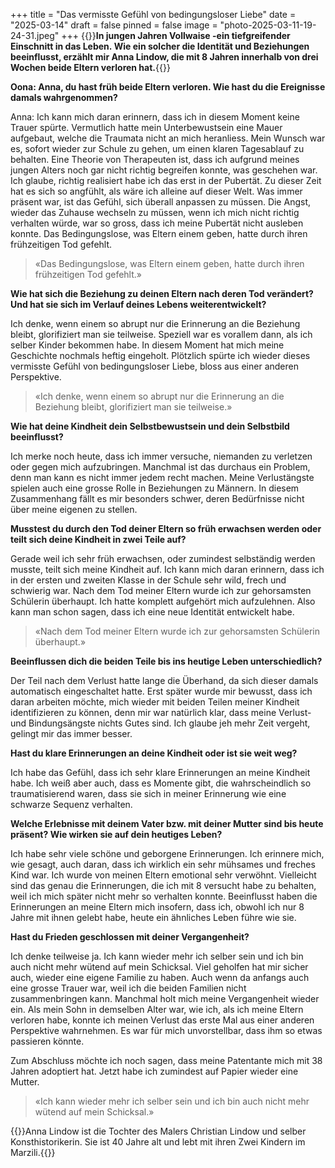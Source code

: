 +++
title = "Das vermisste Gefühl von bedingungsloser Liebe"
date = "2025-03-14"
draft = false
pinned = false
image = "photo-2025-03-11-19-24-31.jpeg"
+++
{{<lead>}}**In jungen Jahren Vollwaise -ein tiefgreifender Einschnitt in das Leben. Wie ein solcher die Identität und Beziehungen beeinflusst, erzählt mir Anna Lindow, die mit 8 Jahren innerhalb von drei Wochen beide Eltern verloren hat.**{{</lead>}}

**Oona: Anna, du hast früh beide Eltern verloren. Wie hast du die Ereignisse damals wahrgenommen?**

Anna: Ich kann mich daran erinnern, dass ich in diesem Moment keine Trauer spürte. Vermutlich hatte mein Unterbewustsein eine Mauer aufgebaut, welche die Traumata nicht an mich heranliess. Mein Wunsch war es, sofort wieder zur Schule zu gehen, um einen klaren Tagesablauf zu behalten. Eine Theorie von Therapeuten ist, dass ich aufgrund meines jungen Alters noch gar nicht richtig begreifen konnte, was geschehen war. Ich glaube, richtig realisiert habe ich das erst in der Pubertät. Zu dieser Zeit hat es sich so angfühlt, als wäre ich alleine auf dieser Welt. Was immer präsent war, ist das Gefühl, sich überall anpassen zu müssen. Die Angst, wieder das Zuhause wechseln zu müssen, wenn ich mich nicht richtig verhalten würde, war so gross, dass ich meine Pubertät nicht ausleben konnte. Das Bedingungslose, was Eltern einem geben, hatte durch ihren frühzeitigen Tod gefehlt.

> «Das Bedingungslose, was Eltern einem geben, hatte durch ihren frühzeitigen Tod gefehlt.»

**Wie hat sich die Beziehung zu deinen Eltern nach deren Tod verändert? Und hat sie sich im Verlauf deines Lebens weiterentwickelt?**

Ich denke, wenn einem so abrupt nur die Erinnerung an die Beziehung bleibt, glorifiziert man sie teilweise. Speziell war es vorallem dann, als ich selber Kinder bekommen habe. In diesem Moment hat mich meine Geschichte nochmals heftig eingeholt. Plötzlich spürte ich wieder dieses vermisste Gefühl von bedingungsloser Liebe, bloss aus einer anderen Perspektive.

> «Ich denke, wenn einem so abrupt nur die Erinnerung an die Beziehung bleibt, glorifiziert man sie teilweise.»

**Wie hat deine Kindheit dein Selbstbewustsein und dein Selbstbild beeinflusst?**

Ich merke noch heute, dass ich immer versuche, niemanden zu verletzen oder gegen mich aufzubringen. Manchmal ist das durchaus ein Problem, denn man kann es nicht immer jedem recht machen. Meine Verlustängste spielen auch eine grosse Rolle in Beziehungen zu Männern. In diesem Zusammenhang fällt es mir besonders schwer, deren Bedürfnisse nicht über meine eigenen zu stellen.

**Musstest du durch den Tod deiner Eltern so früh erwachsen werden oder teilt sich deine Kindheit in zwei Teile auf?**

Gerade weil ich sehr früh erwachsen, oder zumindest selbständig werden musste, teilt sich meine Kindheit auf. Ich kann mich daran erinnern, dass ich in der ersten und zweiten Klasse in der Schule sehr wild, frech und schwierig war. Nach dem Tod meiner Eltern wurde ich zur gehorsamsten Schülerin überhaupt. Ich hatte komplett aufgehört mich aufzulehnen. Also kann man schon sagen, dass ich eine neue Identität entwickelt habe.

> «Nach dem Tod meiner Eltern wurde ich zur gehorsamsten Schülerin überhaupt.»

**Beeinflussen dich die beiden Teile bis ins heutige Leben unterschiedlich?**

Der Teil nach dem Verlust hatte lange die Überhand, da sich dieser damals automatisch eingeschaltet hatte. Erst später wurde mir bewusst, dass ich daran arbeiten möchte, mich wieder mit beiden Teilen meiner Kindheit identifizieren zu können, denn mir war natürlich klar, dass meine Verlust- und Bindungsängste nichts Gutes sind. Ich glaube jeh mehr Zeit vergeht, gelingt mir das immer besser.

**Hast du klare Erinnerungen an deine Kindheit oder ist sie weit weg?**

Ich habe das Gefühl, dass ich sehr klare Erinnerungen an meine Kindheit habe. Ich weiß aber auch, dass es Momente gibt, die wahrscheindlich so traumatisierend waren, dass sie sich in meiner Erinnerung wie eine schwarze Sequenz verhalten.

**Welche Erlebnisse mit deinem Vater bzw. mit deiner Mutter sind bis heute präsent? Wie wirken sie auf dein heutiges Leben?**

Ich habe sehr viele schöne und geborgene Erinnerungen. Ich erinnere mich, wie gesagt, auch daran, dass ich wirklich ein sehr mühsames und freches Kind war. Ich wurde von meinen Eltern emotional sehr verwöhnt. Vielleicht sind das genau die Erinnerungen, die ich mit 8 versucht habe zu behalten, weil ich mich später nicht mehr so verhalten konnte. Beeinflusst haben die Erinnerungen an meine Eltern mich insofern, dass ich, obwohl ich nur 8 Jahre mit ihnen gelebt habe, heute ein ähnliches Leben führe wie sie.

**Hast du Frieden geschlossen mit deiner Vergangenheit?**

Ich denke teilweise ja. Ich kann wieder mehr ich selber sein und ich bin auch nicht mehr wütend auf mein Schicksal. Viel geholfen hat mir sicher auch, wieder eine eigene Familie zu haben. Auch wenn da anfangs auch eine grosse Trauer war, weil ich die beiden Familien nicht zusammenbringen kann. Manchmal holt mich meine Vergangenheit wieder ein. Als mein Sohn in demselben Alter war, wie ich, als ich meine Eltern verloren habe, konnte ich meinen Verlust das erste Mal aus einer anderen Perspektive wahrnehmen. Es war für mich unvorstellbar, dass ihm so etwas passieren könnte.

Zum Abschluss möchte ich noch sagen, dass meine Patentante mich mit 38 Jahren adoptiert hat. Jetzt habe ich zumindest auf Papier wieder eine Mutter.

> «Ich kann wieder mehr ich selber sein und ich bin auch nicht mehr wütend auf mein Schicksal.»

{{<box>}}Anna Lindow ist die Tochter des Malers Christian Lindow und selber Konsthistorikerin. Sie ist 40 Jahre alt und lebt mit ihren Zwei Kindern im Marzili.{{</box>}}